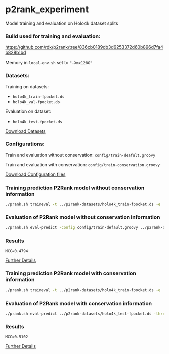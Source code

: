 # p2rank_experiment
Model training and evaluation on Holo4k dataset splits

### Build used for training and evaluation:

https://github.com/rdk/p2rank/tree/836cb0189db3d6253372d60b896d7fa4b828b1bd

Memory in `local-env.sh` set to `"-Xmx128G"`

### Datasets:

Training on datasets:   
* `holo4k_train-fpocket.ds`
* `holo4k_val-fpocket.ds`

Evaluation on dataset: 
* `holo4k_test-fpocket.ds`

[Download Datasets](https://github.com/AndreaSoltes/p2rank_experiment/files/8843876/holo4k.dataset.splits.zip)

### Configurations:

Train and evaluation without conservation: `config/train-deafult.groovy`

Train and evaluation with conservation: `config/train-conservation.groovy`

[Download Configuration files](https://github.com/AndreaSoltes/p2rank_experiment/files/8879784/configurations.zip)

### Training prediction P2Rank model without conservation information

~~~bash
./prank.sh traineval -t ../p2rank-datasets/holo4k_train-fpocket.ds -e ../p2rank-datasets/holo4k_val-fpocket.ds -config config/train-default.groovy -rf_depth 12 -visualizations 0 -rf_threads 10 -rf_trees 100 -delete_models 0 -loop 1 -seed 42
~~~

### Evaluation of P2Rank model without conservation information

~~~bash
./prank.sh eval-predict -config config/train-default.groovy ../p2rank-datasets/holo4k_test-fpocket.ds -threads 4 -label pure -model ../p2rank-results/2.5-dev.3/traineval_holo4k_train-fpocket_holo4k_val-fpocket/runs/seed.42/FasterForest.model
~~~

### Results

`MCC=0.4794`

[Further Details](https://github.com/AndreaSoltes/p2rank_experiment/files/8879837/results_without_conservation.zip)

### Training prediction P2Rank model with conservation information

~~~bash
./prank.sh traineval -t ../p2rank-datasets/holo4k_train-fpocket.ds -e ../p2rank-datasets/holo4k_val-fpocket.ds -config config/train-conservation.groovy -rf_depth 12 -visualizations 0 -rf_threads 10 -rf_trees 100 -delete_models 0 -loop 1 -seed 42 -label conservation -conservation_dirs holo4k/conservation/e5i1/scores/
~~~

### Evaluation of P2Rank model with conservation information

~~~bash
./prank.sh eval-predict ../p2rank-datasets/holo4k_test-fpocket.ds -threads 4 -label conservation -model ../p2rank-results/2.5-dev.3/traineval_holo4k_train-fpocket_holo4k_val-fpocket_conservation/runs/seed.42/FasterForest.model -config config/train-conservation.groovy -conservation_dirs holo4k/conservation/e5i1/scores/
~~~

### Results

`MCC=0.5102`

[Further Details](https://github.com/AndreaSoltes/p2rank_experiment/files/8879836/results_with_conservation.zip)
